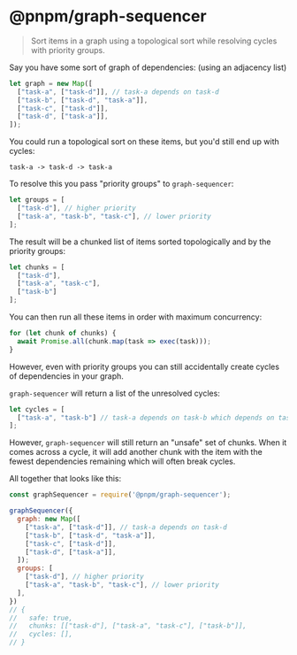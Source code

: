 # @pnpm/graph-sequencer

> Sort items in a graph using a topological sort while resolving cycles with
> priority groups.

Say you have some sort of graph of dependencies: (using an adjacency list)

```js
let graph = new Map([
  ["task-a", ["task-d"]], // task-a depends on task-d
  ["task-b", ["task-d", "task-a"]],
  ["task-c", ["task-d"]],
  ["task-d", ["task-a"]],
]);
```

You could run a topological sort on these items, but you'd still end up with
cycles:

```
task-a -> task-d -> task-a
```

To resolve this you pass "priority groups" to `graph-sequencer`:

```js
let groups = [
  ["task-d"], // higher priority
  ["task-a", "task-b", "task-c"], // lower priority
];
```

The result will be a chunked list of items sorted topologically and by the
priority groups:

```js
let chunks = [
  ["task-d"],
  ["task-a", "task-c"],
  ["task-b"]
];
```

You can then run all these items in order with maximum concurrency:

```js
for (let chunk of chunks) {
  await Promise.all(chunk.map(task => exec(task)));
}
```

However, even with priority groups you can still accidentally create cycles of
dependencies in your graph.

`graph-sequencer` will return a list of the unresolved cycles:

```js
let cycles = [
  ["task-a", "task-b"] // task-a depends on task-b which depends on task-a
];
```

However, `graph-sequencer` will still return an "unsafe" set of chunks. When it
comes across a cycle, it will add another chunk with the item with the fewest
dependencies remaining which will often break cycles.


All together that looks like this:

```js
const graphSequencer = require('@pnpm/graph-sequencer');

graphSequencer({
  graph: new Map([
    ["task-a", ["task-d"]], // task-a depends on task-d
    ["task-b", ["task-d", "task-a"]],
    ["task-c", ["task-d"]],
    ["task-d", ["task-a"]],
  ]);
  groups: [
    ["task-d"], // higher priority
    ["task-a", "task-b", "task-c"], // lower priority
  ],
})
// {
//   safe: true,
//   chunks: [["task-d"], ["task-a", "task-c"], ["task-b"]],
//   cycles: [],
// }
```

